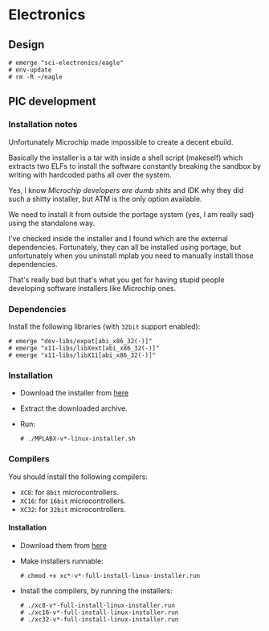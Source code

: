 # Electronics

## Design

```ShellSession
# emerge "sci-electronics/eagle"
# env-update
# rm -R ~/eagle
```

## PIC development

### Installation notes

Unfortunately Microchip made impossible to create a decent ebuild.

Basically the installer is a tar with inside a shell script (makeself) which
extracts two ELFs to install the software constantly breaking the sandbox by
writing with hardcoded paths all over the system.

Yes, I know *Microchip developers are dumb shits* and IDK why they did such
a shitty installer, but ATM is the only option available.

We need to install it from outside the portage system (yes, I am really sad)
using the standalone way.

I've checked inside the installer and I found which are the external
dependencies. Fortunately, they can all be installed using portage, but
unfortunately when you uninstall mplab you need to manually install those
dependencies.

That's really bad but that's what you get for having stupid people developing
software installers like Microchip ones.

### Dependencies

Install the following libraries (with `32bit` support enabled):

```ShellSession
# emerge "dev-libs/expat[abi_x86_32(-)]"
# emerge "x11-libs/libXext[abi_x86_32(-)]"
# emerge "x11-libs/libX11[abi_x86_32(-)]"
```

### Installation

* Download the installer from
  [here](http://www.microchip.com/mplabx-ide-linux-installer)
* Extract the downloaded archive.
* Run:

  ```ShellSession
  # ./MPLABX-v*-linux-installer.sh
  ```

### Compilers

You should install the following compilers:

* `XC8`: for `8bit` microcontrollers.
* `XC16`: for `16bit` microcontrollers.
* `XC32`: for `32bit` microcontrollers.

#### Installation

* Download them from
  [here](http://www.microchip.com/pagehandler/en-us/family/mplabx)
* Make installers runnable:

  ```ShellSession
  # chmod +x xc*-v*-full-install-linux-installer.run
  ```

* Install the compilers, by running the installers:

  ```ShellSession
  # ./xc8-v*-full-install-linux-installer.run
  # ./xc16-v*-full-install-linux-installer.run
  # ./xc32-v*-full-install-linux-installer.run
  ```
